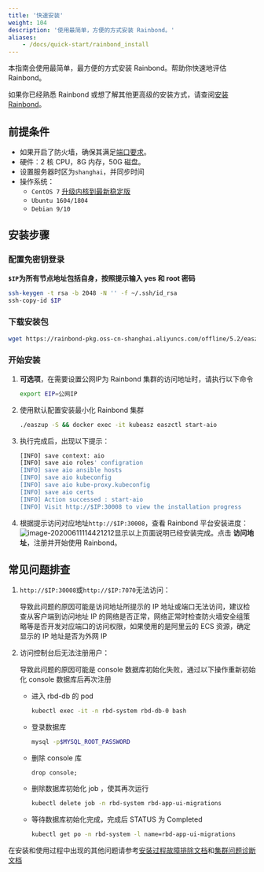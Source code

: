 ```yaml
---
title: '快速安装'
weight: 104
description: '使用最简单，方便的方式安装 Rainbond。'
aliases:
    - /docs/quick-start/rainbond_install
---
```


本指南会使用最简单，最方便的方式安装 Rainbond。帮助你快速地评估 Rainbond。

如果你已经熟悉 Rainbond 或想了解其他更高级的安装方式，请查阅[安装 Rainbond](/docs/install/overview/)。

## 前提条件

- 如果开启了防火墙，确保其满足[端口要求](/docs/install/requirements)。
- 硬件：2 核 CPU，8G 内存，50G 磁盘。
- 设置服务器时区为`shanghai`，并同步时间
- 操作系统：
  - `CentOS 7` [升级内核到最新稳定版](https://t.goodrain.com/t/topic/1305)
  - `Ubuntu 1604/1804`
  - `Debian 9/10`

## 安装步骤

### 配置免密钥登录

**`$IP`为所有节点地址包括自身，按照提示输入 yes 和 root 密码**

```bash
ssh-keygen -t rsa -b 2048 -N '' -f ~/.ssh/id_rsa
ssh-copy-id $IP
```

### 下载安装包

```bash
wget https://rainbond-pkg.oss-cn-shanghai.aliyuncs.com/offline/5.2/easzup && chmod +x easzup && ./easzup -D
```

### 开始安装

1. **可选项**，在需要设置公网IP为 Rainbond 集群的访问地址时，请执行以下命令
	
	```bash
	export EIP=公网IP
	```
	
1. 使用默认配置安装最小化 Rainbond 集群
	
	```bash
	./easzup -S && docker exec -it kubeasz easzctl start-aio
	```
	
1. 执行完成后，出现以下提示：
	```bash
	[INFO] save context: aio
	[INFO] save aio roles' configration
	[INFO] save aio ansible hosts
	[INFO] save aio kubeconfig
	[INFO] save aio kube-proxy.kubeconfig
	[INFO] save aio certs
	[INFO] Action successed : start-aio
	[INFO] Visit http://$IP:30008 to view the installation progress
	```
	
1. 根据提示访问对应地址`http://$IP:30008`，查看 Rainbond 平台安装进度：
		![image-20200611114421212](https://tva1.sinaimg.cn/large/007S8ZIlly1gfo7bjpmjxj31rw0u00wd.jpg)显示以上页面说明已经安装完成。点击 **访问地址**，注册并开始使用 Rainbond。

## 常见问题排查

1. `http://$IP:30008`或`http://$IP:7070`无法访问：

   导致此问题的原因可能是访问地址所提示的 IP 地址或端口无法访问，建议检查从客户端到访问地址 IP 的网络是否正常，网络正常时检查防火墙安全组策略等是否开发对应端口的访问权限，如果使用的是阿里云的 ECS 资源，确定显示的 IP 地址是否为外网 IP

2. 访问控制台后无法注册用户：

   导致此问题的原因可能是 console 数据库初始化失败，通过以下操作重新初始化 console 数据库后再次注册

   - 进入 rbd-db 的 pod 

     ```bash
     kubectl exec -it -n rbd-system rbd-db-0 bash
     ```

   - 登录数据库

     ```bash
     mysql -p$MYSQL_ROOT_PASSWORD
     ```

   - 删除 console 库

     ```mysql
     drop console;
     ```

   - 删除数据库初始化 job ，使其再次运行

     ```bash
     kubectl delete job -n rbd-system rbd-app-ui-migrations
     ```

   - 等待数据库初始化完成，完成后 STATUS 为 Completed

     ```bash
     kubectl get po -n rbd-system -l name=rbd-app-ui-migrations
     ```

在安装和使用过程中出现的其他问题请参考[安装过程故障排除文档](/docs/user-operations/install/troubleshooting)和[集群问题诊断文档](/docs/user-operations/troubleshoot/cluster_troubleshooting)